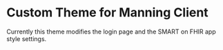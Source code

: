 # Custom Theme for Manning Client
Currently this theme modifies the login page and the SMART on FHIR app style settings.
